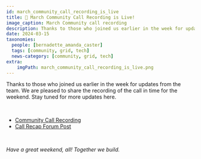 ```yaml
---
id: march_community_call_recording_is_live
title: 🍿 March Community Call Recording is Live!
image_caption: March Community call recording
description: Thanks to those who joined us earlier in the week for updates from the team.
date: 2024-03-15
taxonomies:
  people: [bernadette_amanda_caster]
  tags: [community, grid, tech]
  news-category: [community, grid, tech]
extra:
    imgPath: march_community_call_recording_is_live.png
---
```


Thanks to those who joined us earlier in the week for updates from the team. We are pleased to share the recording of the call in time for the weekend. Stay tuned for more updates here.

<br/>

- [Community Call Recording](https://youtu.be/rzDvQ8FbLig)
- [Call Recap Forum Post](https://forum.threefold.io/t/march-2024-community-call-recording/4258)

<br/>

*Have a great weekend, all! Together we build.*